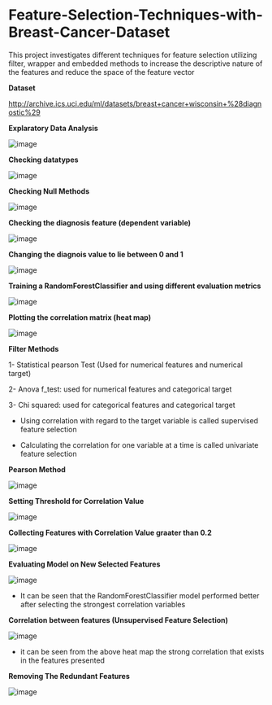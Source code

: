 # Feature-Selection-Techniques-with-Breast-Cancer-Dataset
This project investigates different techniques for feature selection utilizing filter, wrapper and embedded methods to increase the descriptive nature of the features and reduce the space of the feature vector

**Dataset**

http://archive.ics.uci.edu/ml/datasets/breast+cancer+wisconsin+%28diagnostic%29

**Explaratory Data Analysis**

![image](https://user-images.githubusercontent.com/69100847/178135953-68941da7-9113-4a24-b6bd-940d89a96014.png)


**Checking datatypes**

![image](https://user-images.githubusercontent.com/69100847/178135642-504ae499-2892-47a8-84f5-8d6542158161.png)


**Checking Null Methods**

![image](https://user-images.githubusercontent.com/69100847/178135661-888cc8aa-602a-4902-bd58-15dc7f146f28.png)


**Checking the diagnosis feature (dependent variable)**

![image](https://user-images.githubusercontent.com/69100847/178135697-ea0ce97c-f7fe-47af-9f37-c66bbea02d25.png)


**Changing the diagnois value to lie between 0 and 1**

![image](https://user-images.githubusercontent.com/69100847/178135717-1692bfc7-040d-4136-958c-10e12e48d2c5.png)


**Training a RandomForestClassifier and using different evaluation metrics**

![image](https://user-images.githubusercontent.com/69100847/178135748-318dbad0-0a23-449b-956b-f41574e7a41c.png)


**Plotting the correlation matrix (heat map)**

![image](https://user-images.githubusercontent.com/69100847/178135761-f0e641aa-6cd5-467e-ba93-11d10a8bd21e.png)

**Filter Methods**

1- Statistical pearson Test (Used for numerical features and numerical target)

2- Anova f_test: used for numerical features and categorical target

3- Chi squared: used for categorical features and categorical target

- Using correlation with regard to the target variable is called supervised feature selection

- Calculating the correlation for one variable at a time is called univariate feature selection


**Pearson Method**

![image](https://user-images.githubusercontent.com/69100847/178136148-20d267b6-9166-40e0-86bc-e7cec95f4b2f.png)

**Setting Threshold for Correlation Value**

![image](https://user-images.githubusercontent.com/69100847/178136413-177e1cbb-5849-4793-ab42-b6356746637a.png)

**Collecting Features with Correlation Value graater than 0.2**

![image](https://user-images.githubusercontent.com/69100847/178136438-2818e90f-3d7b-4990-8364-29adf51b49eb.png)

**Evaluating Model on New Selected Features**

![image](https://user-images.githubusercontent.com/69100847/178136460-f1ac0a4b-e49d-46a3-97da-09f66bd7a105.png)

- It can be seen that the RandomForestClassifier model performed better after selecting the strongest correlation variables

**Correlation between features (Unsupervised Feature Selection)**

![image](https://user-images.githubusercontent.com/69100847/178136614-53a4860d-2534-4331-b579-53a66327e411.png)

- it can be seen from the above heat map the strong correlation that exists in the features presented

**Removing The Redundant Features**

![image](https://user-images.githubusercontent.com/69100847/178136648-80aa322e-5356-4285-9b3b-550fa94c40df.png)



